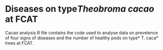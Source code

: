 # Diseases on type*Theobroma cacao* at FCAT
Cacao analysis.R file contains the code used to analyse data on prevelence of four signs of diseases and the number of healthy pods on type* T. caca* trees at FCAT.
